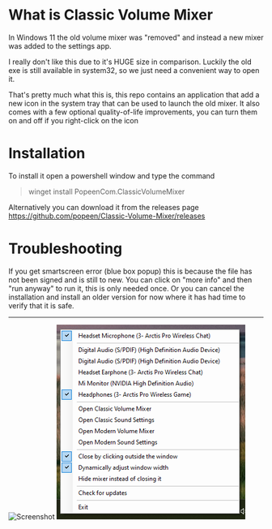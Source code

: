 # What is Classic Volume Mixer
In Windows 11 the old volume mixer was "removed" and instead a new mixer was added to the settings app.

I really don't like this due to it's HUGE size in comparison. Luckily the old exe is still available in system32, so we just need a convenient way to open it. 

That's pretty much what this is, this repo contains an application that add a new icon in the system tray that can be used to launch the old mixer.
It also comes with a few optional quality-of-life improvements, you can turn them on and off if you right-click on the icon

# Installation
To install it open a powershell window and type the command

> winget install PopeenCom.ClassicVolumeMixer

Alternatively you can download it from the releases page  
https://github.com/popeen/Classic-Volume-Mixer/releases

# Troubleshooting
If you get smartscreen error (blue box popup) this is because the file has not been signed and is still to new. You can click on "more info" and then "run anyway" to run it, this is only needed once. Or you can cancel the installation and install an older version for now where it has had time to verify that it is safe.

-----

![Screenshot](size.png)
![Menu](menu.png)
